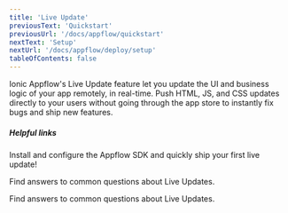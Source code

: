 ```yaml
---
title: 'Live Update'
previousText: 'Quickstart'
previousUrl: '/docs/appflow/quickstart'
nextText: 'Setup'
nextUrl: '/docs/appflow/deploy/setup'
tableOfContents: false
---
```


Ionic Appflow's Live Update feature let you update the UI and business logic of your app remotely, in real-time. Push HTML, JS, and CSS updates directly to your users without going through the app store to instantly fix bugs and ship new features.

##### Helpful links

<docs-cards> <docs-card header="Deploy a Live Update" href="/docs/appflow/quickstart/deploy" icon="/docs/assets/icons/guide-quickstart-icon.png"> 

Install and configure the Appflow SDK and quickly ship your first live update!</docs-card>

<docs-card header="Builds FAQ" href="https://ionic.zendesk.com/hc/en-us/categories/360000410474-Deploy-Builds-Git-" icon="/docs/assets/icons/guide-faq-icon.png"> 

Find answers to common questions about Live Updates.</docs-card>

<docs-card header="Live Update FAQ" href="https://ionic.zendesk.com/hc/en-us/categories/360000409113-Deploy" icon="/docs/assets/icons/guide-faq-icon.png"> 

Find answers to common questions about Live Updates.</docs-card> </docs-cards>